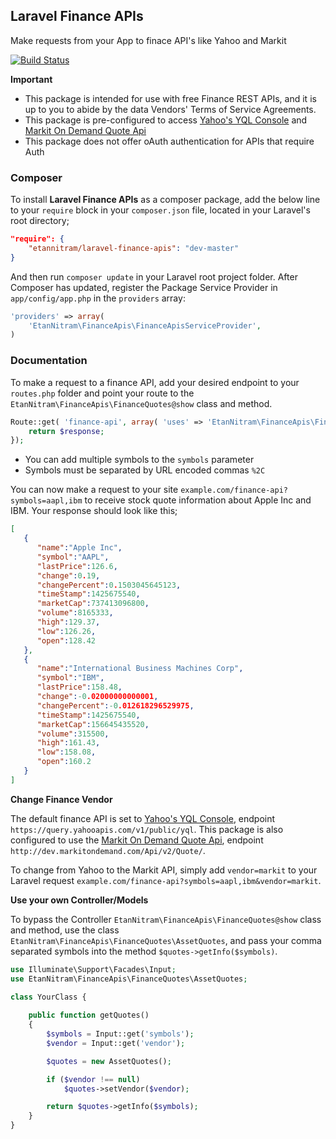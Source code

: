 ## Laravel Finance APIs

Make requests from your App to finace API's like Yahoo and Markit

[![Build Status](https://travis-ci.org/etan-nitram/laravel-finance-api.svg?branch=master)](https://travis-ci.org/etan-nitram/laravel-finance-api)

**Important**
- This package is intended for use with free Finance REST APIs, and it is up to you to abide by the data Vendors' Terms of Service Agreements.
- This package is pre-configured to access [Yahoo's YQL Console](https://developer.yahoo.com/yql/console/) and [Markit On Demand Quote Api](http://dev.markitondemand.com/)
- This package does not offer oAuth authentication for APIs that require Auth

### Composer

To install **Laravel Finance APIs** as a composer package, add the below line to your `require` block in your `composer.json` file, located in your Laravel's root directory;

```json
"require": {
    "etannitram/laravel-finance-apis": "dev-master"
}
```

And then run `composer update` in your Laravel root project folder.  After Composer has updated, register the Package Service Provider in `app/config/app.php` in the `providers` array:

```php
'providers' => array(
    'EtanNitram\FinanceApis\FinanceApisServiceProvider',
)
```
### Documentation

To make a request to a finance API, add your desired endpoint to your `routes.php` folder and point your route to the `EtanNitram\FinanceApis\FinanceQuotes@show` class and method.

```php
Route::get( 'finance-api', array( 'uses' => 'EtanNitram\FinanceApis\FinanceQuotes@show' ), function( $response ){
    return $response;
});
```
- You can add multiple symbols to the `symbols` parameter
- Symbols must be separated by URL encoded commas `%2C`

You can now make a request to your site `example.com/finance-api?symbols=aapl,ibm` to receive stock quote information about Apple Inc and IBM.  Your response should look like this;

```json
[
   {
      "name":"Apple Inc",
      "symbol":"AAPL",
      "lastPrice":126.6,
      "change":0.19,
      "changePercent":0.1503045645123,
      "timeStamp":1425675540,
      "marketCap":737413096800,
      "volume":8165333,
      "high":129.37,
      "low":126.26,
      "open":128.42
   },
   {
      "name":"International Business Machines Corp",
      "symbol":"IBM",
      "lastPrice":158.48,
      "change":-0.02000000000001,
      "changePercent":-0.012618296529975,
      "timeStamp":1425675540,
      "marketCap":156645435520,
      "volume":315500,
      "high":161.43,
      "low":158.08,
      "open":160.2
   }
]
```

**Change Finance Vendor**

The default finance API is set to [Yahoo's YQL Console](https://developer.yahoo.com/yql/console/), endpoint `https://query.yahooapis.com/v1/public/yql`. This package is also configured to use the [Markit On Demand Quote Api](http://dev.markitondemand.com/), endpoint `http://dev.markitondemand.com/Api/v2/Quote/`.

To change from Yahoo to the Markit API, simply add `vendor=markit` to your Laravel request `example.com/finance-api?symbols=aapl,ibm&vendor=markit`.

**Use your own Controller/Models**

To bypass the Controller `EtanNitram\FinanceApis\FinanceQuotes@show` class and method, use the class `EtanNitram\FinanceApis\FinanceQuotes\AssetQuotes`, and pass your comma separated symbols into the method `$quotes->getInfo($symbols)`.

```php
use Illuminate\Support\Facades\Input;
use EtanNitram\FinanceApis\FinanceQuotes\AssetQuotes;

class YourClass {
    
    public function getQuotes()
    {
        $symbols = Input::get('symbols');
        $vendor = Input::get('vendor');

        $quotes = new AssetQuotes();

        if ($vendor !== null)
            $quotes->setVendor($vendor);

        return $quotes->getInfo($symbols);
    }
}
```